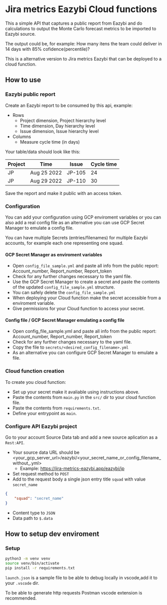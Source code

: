 
# Jira metrics Eazybi Cloud functions
This a simple API that captures a public report from Eazybi and do calculations to output the Monte Carlo forecast metrics to be imported to Eazybi source.

The output could be, for example: How many itens the team could deliver in 14 days with 85% cofidence(percentile)?

This is a alternative version to Jira metrics Eazybi that can be deployed to a cloud function.
## How to use
### Eazybi public report
Create an Eazybi report to be consumed by this api, example:
- Rows
    - Project dimension, Project hierarchy level
    - Time dimension, Day hierarchy level
    - Issue dimension, Issue hierarchy level
- Columns
    - Measure cycle time (in days)

Your table/data should look like this:

| Project | Time | Issue | Cycle time |
| ----------- | ----------- | ----------- | ----------- |
| JP | Aug 25 2022 | JP-105 | 24
| JP | Aug 29 2022 | JP-110 | 30

Save the report and make it public with an access token.

### Configuration
You can add your configuration using GCP enviroment variables or you can also add a real config file as an alternative you can use GCP Secret Manager to emulate a config file.

You can have multiple Secrets (entries/filenames) for multiple Eazybi accounts, for example each one representing one squad.

#### GCP Secret Manager as enviroment variables
- Open `config_file_sample.yml` and paste all info from the public report: Account_number, Report_number, Report_token
- Check for any further changes necessary to the yaml file.
- Use the GCP Secret Manager to create a secret and paste the contents of the updated `config_file_sample.yml` structure.
- You can safely delete the `config_file_sample.yml`
- When deploying your Cloud function make the secret accessible from a enviroment variable.
- Give permissions for your Cloud function to access your secret.

#### Config file / GCP Secret Manager emulating a config file
- Open config_file_sample.yml and paste all info from the public report: Account_number, Report_number, Report_token
- Check for any further changes necessary to the yaml file.
- Copy the file to `secrets/<desired_config_filename>.yml`
- As an alternative you can configure GCP Secret Manager to emulate a file.

### Cloud function creation
To create you cloud function:
- Set up your secret make it avaliable using instructions above.
- Paste the contents from `main.py` in the `src/` dir to your cloud function file.
- Paste the contents from `requirements.txt`.
- Define your entrypoint as `main`.


### Configure API Eazybi project
Go to your account Source Data tab and add a new source aplication as a `Rest:API`.
- Your source data URL should be <your_gcp_server_url>/eazybi/<your_secret_name_or_config_filename_without_.yml>
    - Example: https://jira-metrics-eazybi.app/eazybi/jp
- Set request method to `POST`
- Add to the request body a single json entry title `squad` with value `secret_name`
```json
{
    "squad": "secret_name"
}
```
- Content type to `JSON`
- Data path to `$.data`

## How to setup dev enviroment
### Setup
```bash
python3 -m venv venv
source venv/bin/activate
pip install -r requirements.txt
```
`launch.json` is a sample file to be able to debug locally in vscode,add it to your `.vscode` dir.

To be able to generate http requests Postman vscode extension is recommended.